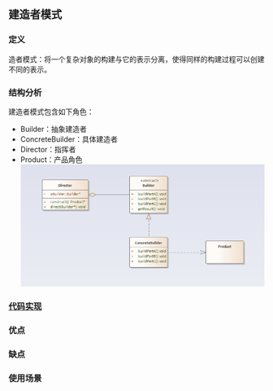 ## 建造者模式
### 定义
造者模式：将一个复杂对象的构建与它的表示分离，使得同样的构建过程可以创建不同的表示。
### 结构分析
建造者模式包含如下角色：
- Builder：抽象建造者
- ConcreteBuilder：具体建造者
- Director：指挥者
- Product：产品角色
![Singleton](../images/pattern/Builder.png)  
### [代码实现](../code/builder)
### 优点
### 缺点
### 使用场景